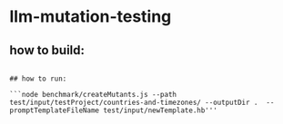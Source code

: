 # llm-mutation-testing

## how to build:

```npm run build'''

## how to run:

```node benchmark/createMutants.js --path test/input/testProject/countries-and-timezones/ --outputDir .  --promptTemplateFileName test/input/newTemplate.hb'''

